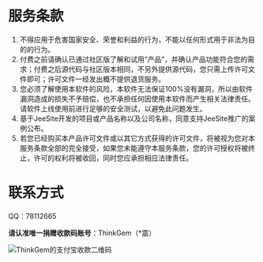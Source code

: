 # 服务条款

1. 不得应用于危害国家安全、荣誉和利益的行为，不能以任何形式用于非法为目的的行为。
2. 付费之前请确认已通过社区版了解和试用“产品”，并确认产品功能符合您的需求；付费之后源代码与社区版本相同，不另外提供源代码，您只需上传许可文件即可；许可文件一经发出概不提供退货服务。
3. 您必须了解使用本软件的风险，本软件无法保证100%没有漏洞，所以由软件漏洞造成的损失不予赔偿，也不承担任何因使用本软件而产生相关法律责任。请软件上线使用前进行足够的安全测试，以避免此问题发生。
4. 基于JeeSite开发的项目或产品名称以及公司名称，同意支持JeeSite推广的案例公布。
5. 若您已经购买本产品许可文件或以其它方式获得的许可文件，将被视为您对本服务条款全部的完全接受，如果您未能遵守本服务条款，您的许可授权将被终止，许可的权利将被收回，同时您应承担相应法律责任。

# 联系方式

QQ：78112665

**请认准唯一捐赠收款码账号**：ThinkGem（*震）

![ThinkGem的支付宝收款二维码](https://static.oschina.net/uploads/img/201803/16112020_sFWX.jpg "ThinkGem的支付宝收款二维码")
